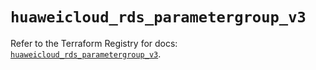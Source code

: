 # `huaweicloud_rds_parametergroup_v3`

Refer to the Terraform Registry for docs: [`huaweicloud_rds_parametergroup_v3`](https://registry.terraform.io/providers/huaweicloud/huaweicloud/1.71.1/docs/resources/rds_parametergroup_v3).

